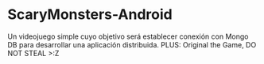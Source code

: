 # ScaryMonsters-Android
Un videojuego simple cuyo objetivo será establecer conexión con Mongo DB para desarrollar una aplicación distribuida.
PLUS: Original the Game, DO NOT STEAL >:Z
